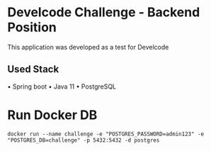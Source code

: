 # Develcode Challenge - Backend Position

This application was developed as a test for Develcode

## Used Stack

• Spring boot
• Java 11
• PostgreSQL

# Run Docker DB
```docker run --name challenge -e "POSTGRES_PASSWORD=admin123" -e "POSTGRES_DB=challenge" -p 5432:5432 -d postgres```
